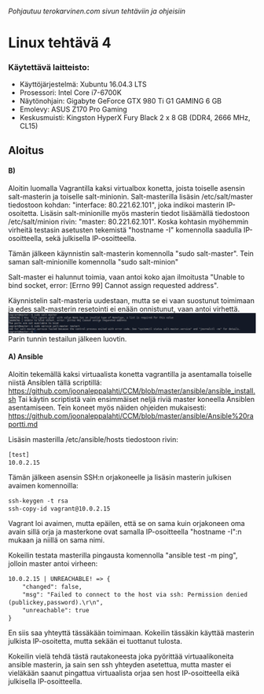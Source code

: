 ###### Pohjautuu terokarvinen.com sivun tehtäviin ja ohjeisiin
# Linux tehtävä 4

### Käytettävä laitteisto:
- Käyttöjärjestelmä: Xubuntu 16.04.3 LTS
- Prosessori: Intel Core i7-6700K
- Näytönohjain: Gigabyte GeForce GTX 980 Ti G1 GAMING 6 GB
- Emolevy: ASUS Z170 Pro Gaming
- Keskusmuisti: Kingston HyperX Fury Black 2 x 8 GB (DDR4, 2666 MHz, CL15)

## Aloitus

#### B)
Aloitin luomalla Vagrantilla kaksi virtualbox konetta, joista toiselle asensin salt-masterin ja toiselle salt-minionin.
Salt-masterilla lisäsin /etc/salt/master tiedostoon kohdan: "interface: 80.221.62.101", joka indikoi masterin IP-osoitetta.
Lisäsin salt-minionille myös masterin tiedot lisäämällä tiedostoon /etc/salt/minion rivin: "master: 80.221.62.101".
Koska kohtasin myöhemmin virheitä testasin asetusten tekemistä "hostname -I" komennolla saadulla IP-osoitteella, sekä julkisella IP-osoitteella.

Tämän jälkeen käynnistin salt-masterin komennolla "sudo salt-master".
Tein saman salt-minionille komennolla "sudo salt-minion"

Salt-master ei halunnut toimia, vaan antoi koko ajan ilmoitusta "Unable to bind socket, error: [Errno 99] Cannot assign requested address".

Käynnistelin salt-masteria uudestaan, mutta se ei vaan suostunut toimimaan ja edes salt-masterin resetointi ei enään onnistunut, vaan antoi virhettä.
![Virhe](https://github.com/Tommi852/linux1/raw/master/kuvat/restart.png)
Parin tunnin testailun jälkeen luovtin.


#### A) Ansible
Aloitin tekemällä kaksi virtuaalista konetta vagrantilla ja asentamalla toiselle niistä Ansiblen tällä scriptillä: https://github.com/joonaleppalahti/CCM/blob/master/ansible/ansible_install.sh
Tai käytin scriptistä vain ensimmäiset neljä riviä master koneella Ansiblen asentamiseen.
Tein koneet myös näiden ohjeiden mukaisesti: https://github.com/joonaleppalahti/CCM/blob/master/ansible/Ansible%20raportti.md

Lisäsin masterilla /etc/ansible/hosts tiedostoon rivin:

```
[test]
10.0.2.15
```
Tämän jälkeen asensin SSH:n orjakoneelle ja lisäsin masterin julkisen avaimen komennoilla:
```
ssh-keygen -t rsa
ssh-copy-id vagrant@10.0.2.15
```
Vagrant loi avaimen, mutta epäilen, että se on sama kuin orjakoneen oma avain sillä orja ja masterkone ovat samalla IP-osoitteella "hostname -I":n mukaan ja niillä on sama nimi.

Kokeilin testata masterilla pingausta komennolla "ansible test -m ping", jolloin master antoi virheen:
```
10.0.2.15 | UNREACHABLE! => {
    "changed": false, 
    "msg": "Failed to connect to the host via ssh: Permission denied (publickey,password).\r\n", 
    "unreachable": true
}
```
En siis saa yhteyttä tässäkään toimimaan. Kokeilin tässäkin käyttää masterin julkista IP-osoitetta, mutta sekään ei tuottanut tulosta.

Kokeilin vielä tehdä tästä rautakoneesta joka pyörittää virtuaalikoneita ansible masterin, ja sain sen ssh yhteyden asetettua, mutta master ei vieläkään saanut pingattua virtuaalista orjaa sen host IP-osoitteella eikä julkisella IP-osoitteella.
